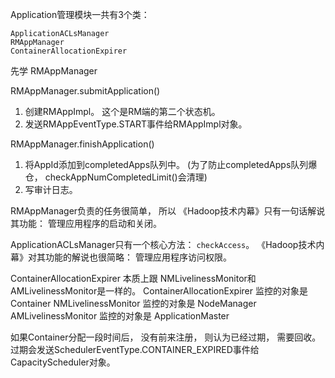 
Application管理模块一共有3个类：
```
ApplicationACLsManager
RMAppManager
ContainerAllocationExpirer
```


先学 RMAppManager

RMAppManager.submitApplication() 
1. 创建RMAppImpl。 这个是RM端的第二个状态机。
2. 发送RMAppEventType.START事件给RMAppImpl对象。

RMAppManager.finishApplication()
1. 将AppId添加到completedApps队列中。 (为了防止completedApps队列爆仓， checkAppNumCompletedLimit()会清理)
2. 写审计日志。



RMAppManager负责的任务很简单， 所以 《Hadoop技术内幕》只有一句话解说其功能： 管理应用程序的启动和关闭。

ApplicationACLsManager只有一个核心方法： `checkAccess`。 
《Hadoop技术内幕》对其功能的解说也很简略： 管理应用程序访问权限。

ContainerAllocationExpirer 本质上跟 NMLivelinessMonitor和AMLivelinessMonitor是一样的。
ContainerAllocationExpirer 监控的对象是 Container
NMLivelinessMonitor        监控的对象是 NodeManager
AMLivelinessMonitor        监控的对象是 ApplicationMaster

如果Container分配一段时间后， 没有前来注册， 则认为已经过期， 需要回收。
过期会发送SchedulerEventType.CONTAINER_EXPIRED事件给CapacityScheduler对象。



